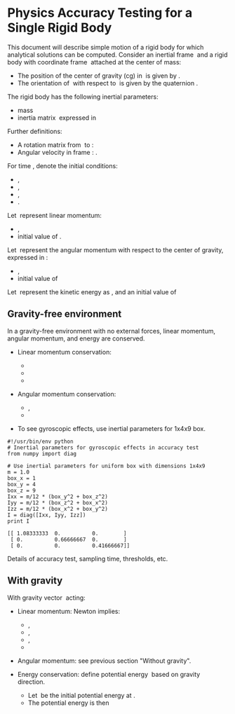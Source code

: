 # Physics Accuracy Testing for a Single Rigid Body

This document will describe simple motion of a rigid body for which analytical
solutions can be computed. Consider an inertial frame <math>O</math> and
a rigid body with coordinate frame <math>c</math> attached at the center of mass:

* The position of the center of gravity (cg) in <math>O</math> is given by <math>\textbf{c}</math>.
* The orientation of <math>c</math> with respect to <math>O</math> is given by the quaternion <math>q</math>.

The rigid body has the following inertial parameters:

* mass <math>m</math>
* inertia matrix <math>\textbf{I}</math> expressed in <math>c</math>

Further definitions:

* A rotation matrix from <math>O</math> to <math>q</math>: <math>\textbf{R}(\textbf{q})</math>
* Angular velocity in frame <math>c</math>: <math>\boldsymbol{\omega}</math>.

For time <math>t</math>, denote the initial conditions:

* <math>\textbf{c}(t=t_0) = \textbf{c}_0</math>,
* <math>\dot{\textbf{c}}(t=t_0) = \dot{\textbf{c}}_0</math>,
* <math>\textbf{q}(t=t_0) = \textbf{q}_0</math>,
* <math>\boldsymbol{\omega}(t=t_0) = \boldsymbol{\omega}_0</math>.

Let <math>\textbf{p}(t)</math> represent linear momentum:

* <math>\textbf{p}(t) = m \dot{\textbf{c}}(t)</math>,
* initial value of <math>\textbf{p}_0</math>.

Let <math>\textbf{H}(t)</math> represent the angular momentum with respect to
the center of gravity, expressed in <math>O</math>:

* <math>\textbf{H}(t) = \textbf{R}^T(\textbf{q}(t))\textbf{I}\boldsymbol{\omega}(t)</math>,
* initial value of <math>\textbf{H}_0</math>

Let <math>T</math> represent the kinetic energy as
<math>T = \frac{1}{2} m \dot{\textbf{c}}^T \dot{\textbf{c}} +
     \frac{1}{2} \textbf{I} \boldsymbol{\omega}^T \boldsymbol{\omega}</math>,
and an initial value of <math>T_0</math>

## Gravity-free environment

In a gravity-free environment with no external forces, linear momentum, angular momentum, and energy are conserved.

* Linear momentum conservation:

    * <math>\textbf{p}(t) = \textbf{p}_0</math>
    * <math>\dot{\textbf{c}}(t) = \dot{\textbf{c}}_0</math>
    * <math>\textbf{c}(t) = \textbf{c}_0 + \dot{\textbf{c}}_0(t-t_0)</math>

* Angular momentum conservation:
 
    * <math>\textbf{H}(t) = \textbf{H}_0</math>,
    * <math>\textbf{R}^T(\textbf{q(t)})\textbf{I}\boldsymbol{\omega}(t) =
      \textbf{R}^T(\textbf{q}_0)\textbf{I}\boldsymbol{\omega}_0</math>

 * To see gyroscopic effects, use inertial parameters for 1x4x9 box.

~~~
#!/usr/bin/env python
# Inertial parameters for gyroscopic effects in accuracy test
from numpy import diag

# Use inertial parameters for uniform box with dimensions 1x4x9
m = 1.0
box_x = 1
box_y = 4
box_z = 9
Ixx = m/12 * (box_y^2 + box_z^2)
Iyy = m/12 * (box_z^2 + box_x^2)
Izz = m/12 * (box_x^2 + box_y^2)
I = diag([Ixx, Iyy, Izz])
print I
~~~
~~~
[[ 1.08333333  0.          0.        ]
 [ 0.          0.66666667  0.        ]
 [ 0.          0.          0.41666667]]
~~~

Details of accuracy test, sampling time, thresholds, etc.

## With gravity

With gravity vector <math>\textbf{g}</math> acting:

* Linear momentum: Newton implies:
    * <math>\dot{\textbf{p}}(t) = m \textbf{g}</math>,
    * <math>\ddot{\textbf{c}}(t) = \textbf{g}</math>,
    * <math>\dot{\textbf{c}}(t) = \dot{\textbf{c}}_0 + \textbf{g} (t-t_0)</math>,
    * <math>\textbf{c}(t) = \textbf{c}_0 + \dot{\textbf{c}}_0(t-t_0) + \frac{1}{2} \textbf{g} (t-t_0)^2</math>

* Angular momentum: see previous section "Without gravity".

* Energy conservation: define potential energy <math>V</math> based on gravity direction.
    * Let <math>V_0</math> be the initial potential energy at <math>\textbf{c}_0</math>.
    * The potential energy is then
      <math>V(t) = V_0 + m \textbf{g} \cdot (\textbf{c}(t) - \textbf{c}_0)</math>
